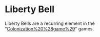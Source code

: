 # Liberty Bell

Liberty Bells are a recurring element in the "[Colonization%20%28game%29](Colonization)" games.